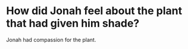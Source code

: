 # How did Jonah feel about the plant that had given him shade?

Jonah had compassion for the plant.
